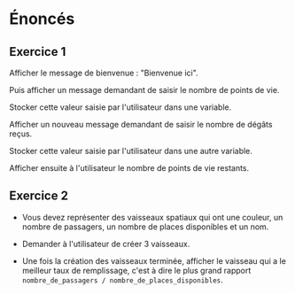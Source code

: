 # Énoncés

## Exercice 1

Afficher le message de bienvenue : "Bienvenue ici".

Puis afficher un message demandant de saisir le nombre de points de vie.

Stocker cette valeur saisie par l'utilisateur dans une variable.

Afficher un nouveau message demandant de saisir le nombre de dégâts reçus.

Stocker cette valeur saisie par l'utilisateur dans une autre variable.

Afficher ensuite à l'utilisateur le nombre de points de vie restants.

## Exercice 2

- Vous devez représenter des vaisseaux spatiaux qui ont une couleur, un nombre de passagers, un nombre de places disponibles et un nom.

- Demander à l'utilisateur de créer 3 vaisseaux.

- Une fois la création des vaisseaux terminée, afficher le vaisseau qui a le meilleur taux de remplissage, c'est à dire le plus grand rapport `nombre_de_passagers / nombre_de_places_disponibles`.